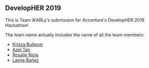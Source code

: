 ## DevelopHER 2019

This is Team iKARLy's submission for Accenture's DevelopHER 2019 Hackathon!

The team name actually includes the name of all the team members:

* [Krizza Bullecer](https://github.com/sirbully)
* [Azel Tan](https://github.com/azelalynetan)
* [Rosalie Rioja](https://github.com/laynebnz)
* [Layne Bañez](https://github.com/rosalierioja)